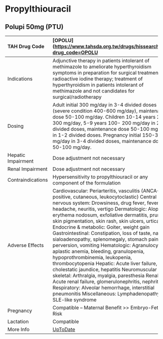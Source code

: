 # Propylthiouracil

## Polupi 50mg (PTU)

| TAH Drug Code      | [OPOLU](https://www.tahsda.org.tw/drugs/hissearch.php?drug_code=OPOLU                                                                                                                                                                                                                                                                                                                                                                                                                                                                                                                                                                                                                                                                                                                                                                                                                                         |
|:-------------------|:--------------------------------------------------------------------------------------------------------------------------------------------------------------------------------------------------------------------------------------------------------------------------------------------------------------------------------------------------------------------------------------------------------------------------------------------------------------------------------------------------------------------------------------------------------------------------------------------------------------------------------------------------------------------------------------------------------------------------------------------------------------------------------------------------------------------------------------------------------------------------------------------------------------|
| Indications        | Adjunctive therapy in patients intolerant of methimazole to ameliorate hyperthyroidism symptoms in preparation for surgical treatment or radioactive iodine therapy; treatment of hyperthyroidism in patients intolerant of methimazole and not candidates for surgical/radiotherapy                                                                                                                                                                                                                                                                                                                                                                                                                                                                                                                                                                                                                          |
| Dosing             | Adult initial 300 mg/day in 3-4 divided doses (severe condition 400-600 mg/day), maintenance dose 50-100 mg/day. Children 10-14 years 200-300 mg/day, 5-9 years 100- 200 mg/day in 2-4 divided doses, maintenance dose 50-100 mg/day in 1-2 divided doses. Pregnancy initial 150-300 mg/day in 3-4 divided doses, maintenance dose 50-100 mg/day.                                                                                                                                                                                                                                                                                                                                                                                                                                                                                                                                                             |
| Hepatic Impairment | Dose adjustment not necessary                                                                                                                                                                                                                                                                                                                                                                                                                                                                                                                                                                                                                                                                                                                                                                                                                                                                                 |
| Renal Impairment   | Dose adjustment not necessary                                                                                                                                                                                                                                                                                                                                                                                                                                                                                                                                                                                                                                                                                                                                                                                                                                                                                 |
| Contraindications  | Hypersensitivity to propylthiouracil or any component of the formulation                                                                                                                                                                                                                                                                                                                                                                                                                                                                                                                                                                                                                                                                                                                                                                                                                                      |
| Adverse Effects    | Cardiovascular: Periarteritis, vasculitis (ANCA-positive, cutaneous, leukocytoclastic) Central nervous system: Drowsiness, drug fever, fever, headache, neuritis, vertigo Dermatologic: Alopecia, erythema nodosum, exfoliative dermatitis, pruritus, skin pigmentation, skin rash, skin ulcers, urticaria Endocrine & metabolic: Goiter, weight gain Gastrointestinal: Constipation, loss of taste, nausea, sialoadenopathy, splenomegaly, stomach pain, taste perversion, vomiting Hematologic: Agranulocytosis, aplastic anemia, bleeding, granulopenia, hypoprothrombinemia, leukopenia, thrombocytopenia Hepatic: Acute liver failure, cholestatic jaundice, hepatitis Neuromuscular & skeletal: Arthralgia, myalgia, paresthesia Renal: Acute renal failure, glomerulonephritis, nephritis Respiratory: Alveolar hemorrhage, interstitial pneumonitis Miscellaneous: Lymphadenopathy, SLE-like syndrome |
| Pregnancy          | Compatible – Maternal Benefit >> Embryo-Fetal Risk                                                                                                                                                                                                                                                                                                                                                                                                                                                                                                                                                                                                                                                                                                                                                                                                                                                            |
| Lactation          | Compatible                                                                                                                                                                                                                                                                                                                                                                                                                                                                                                                                                                                                                                                                                                                                                                                                                                                                                                    |
| More Info          | [UpToDate](https://www.uptodate.com/contents/propylthiouracil-drug-information)                                                                                                                                                                                                                                                                                                                                                                                                                                                                                                                                                                                                                                                                                                                                                                                                                               |

